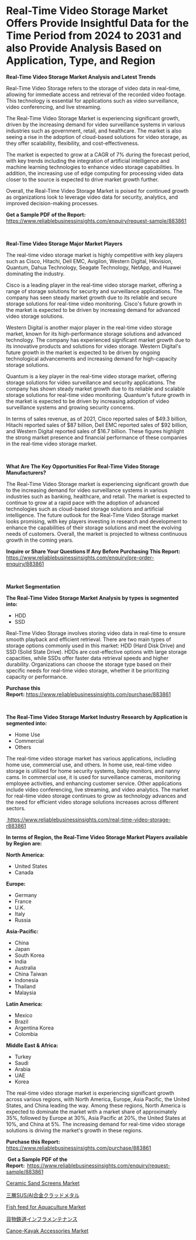 <p><h1>Real-Time Video Storage Market Offers Provide Insightful Data for the Time Period from 2024 to 2031 and also Provide Analysis Based on Application, Type, and Region</h1></p><p><strong>Real-Time Video Storage Market Analysis and Latest Trends</strong></p>
<p><p>Real-Time Video Storage refers to the storage of video data in real-time, allowing for immediate access and retrieval of the recorded video footage. This technology is essential for applications such as video surveillance, video conferencing, and live streaming.</p><p>The Real-Time Video Storage Market is experiencing significant growth, driven by the increasing demand for video surveillance systems in various industries such as government, retail, and healthcare. The market is also seeing a rise in the adoption of cloud-based solutions for video storage, as they offer scalability, flexibility, and cost-effectiveness.</p><p>The market is expected to grow at a CAGR of 7% during the forecast period, with key trends including the integration of artificial intelligence and machine learning technologies to enhance video storage capabilities. In addition, the increasing use of edge computing for processing video data closer to the source is expected to drive market growth further.</p><p>Overall, the Real-Time Video Storage Market is poised for continued growth as organizations look to leverage video data for security, analytics, and improved decision-making processes.</p></p>
<p><strong>Get a Sample PDF of the Report:&nbsp;</strong> <a href="https://www.reliablebusinessinsights.com/enquiry/request-sample/883861">https://www.reliablebusinessinsights.com/enquiry/request-sample/883861</a></p>
<p>&nbsp;</p>
<p><strong>Real-Time Video Storage Major Market Players</strong></p>
<p><p>The real-time video storage market is highly competitive with key players such as Cisco, Hitachi, Dell EMC, Avigilon, Western Digital, Hikvision, Quantum, Dahua Technology, Seagate Technology, NetApp, and Huawei dominating the industry. </p><p>Cisco is a leading player in the real-time video storage market, offering a range of storage solutions for security and surveillance applications. The company has seen steady market growth due to its reliable and secure storage solutions for real-time video monitoring. Cisco's future growth in the market is expected to be driven by increasing demand for advanced video storage solutions.</p><p>Western Digital is another major player in the real-time video storage market, known for its high-performance storage solutions and advanced technology. The company has experienced significant market growth due to its innovative products and solutions for video storage. Western Digital's future growth in the market is expected to be driven by ongoing technological advancements and increasing demand for high-capacity storage solutions.</p><p>Quantum is a key player in the real-time video storage market, offering storage solutions for video surveillance and security applications. The company has shown steady market growth due to its reliable and scalable storage solutions for real-time video monitoring. Quantum's future growth in the market is expected to be driven by increasing adoption of video surveillance systems and growing security concerns.</p><p>In terms of sales revenue, as of 2021, Cisco reported sales of $49.3 billion, Hitachi reported sales of $87 billion, Dell EMC reported sales of $92 billion, and Western Digital reported sales of $16.7 billion. These figures highlight the strong market presence and financial performance of these companies in the real-time video storage market.</p></p>
<p>&nbsp;</p>
<p><strong>What Are The Key Opportunities For Real-Time Video Storage Manufacturers?</strong></p>
<p><p>The Real-Time Video Storage market is experiencing significant growth due to the increasing demand for video surveillance systems in various industries such as banking, healthcare, and retail. The market is expected to continue to grow at a rapid pace with the adoption of advanced technologies such as cloud-based storage solutions and artificial intelligence. The future outlook for the Real-Time Video Storage market looks promising, with key players investing in research and development to enhance the capabilities of their storage solutions and meet the evolving needs of customers. Overall, the market is projected to witness continuous growth in the coming years.</p></p>
<p><strong>Inquire or Share Your Questions If Any Before Purchasing This Report:</strong> <a href="https://www.reliablebusinessinsights.com/enquiry/pre-order-enquiry/883861">https://www.reliablebusinessinsights.com/enquiry/pre-order-enquiry/883861</a></p>
<p>&nbsp;</p>
<p><strong>Market Segmentation</strong></p>
<p><strong>The Real-Time Video Storage Market Analysis by types is segmented into:</strong></p>
<p><ul><li>HDD</li><li>SSD</li></ul></p>
<p><p>Real-Time Video Storage involves storing video data in real-time to ensure smooth playback and efficient retrieval. There are two main types of storage options commonly used in this market: HDD (Hard Disk Drive) and SSD (Solid State Drive). HDDs are cost-effective options with large storage capacities, while SSDs offer faster data retrieval speeds and higher durability. Organizations can choose the storage type based on their specific needs for real-time video storage, whether it be prioritizing capacity or performance.</p></p>
<p><strong>Purchase this Report:&nbsp;</strong><a href="https://www.reliablebusinessinsights.com/purchase/883861">https://www.reliablebusinessinsights.com/purchase/883861</a></p>
<p>&nbsp;</p>
<p><strong>The Real-Time Video Storage Market Industry Research by Application is segmented into:</strong></p>
<p><ul><li>Home Use</li><li>Commercial</li><li>Others</li></ul></p>
<p><p>The real-time video storage market has various applications, including home use, commercial use, and others. In home use, real-time video storage is utilized for home security systems, baby monitors, and nanny cams. In commercial use, it is used for surveillance cameras, monitoring employee activities, and enhancing customer service. Other applications include video conferencing, live streaming, and video analytics. The market for real-time video storage continues to grow as technology advances and the need for efficient video storage solutions increases across different sectors.</p></p>
<p><a href="https://www.reliablebusinessinsights.com/real-time-video-storage-r883861">&nbsp;https://www.reliablebusinessinsights.com/real-time-video-storage-r883861</a></p>
<p><strong>In terms of Region, the Real-Time Video Storage Market Players available by Region are:</strong></p>
<p>
    <p> <strong> North America: </strong>
        <ul>
            <li>United States</li>
            <li>Canada</li>
        </ul>
        </p> 
    <p> <strong> Europe: </strong>
        <ul>
            <li>Germany</li>
            <li>France</li>
            <li>U.K.</li>
            <li>Italy</li>
            <li>Russia</li>
        </ul>
        </p> 
    <p> <strong> Asia-Pacific: </strong>
        <ul>
            <li>China</li>
            <li>Japan</li>
            <li>South Korea</li>
            <li>India</li>
            <li>Australia</li>
            <li>China Taiwan</li>
            <li>Indonesia</li>
            <li>Thailand</li>
            <li>Malaysia</li>
        </ul>
        </p> 
    <p> <strong> Latin America: </strong>
        <ul>
            <li>Mexico</li>
            <li>Brazil</li>
            <li>Argentina Korea</li>
            <li>Colombia</li>
        </ul>
        </p> 
    <p> <strong> Middle East & Africa: </strong>
        <ul>
            <li>Turkey</li>
            <li>Saudi</li>
            <li>Arabia</li>
            <li>UAE</li>
            <li>Korea</li>
        </ul>
    </p>
    </p>
<p><p>The real-time video storage market is experiencing significant growth across various regions, with North America, Europe, Asia Pacific, the United States, and China leading the way. Among these regions, North America is expected to dominate the market with a market share of approximately 35%, followed by Europe at 30%, Asia Pacific at 20%, the United States at 10%, and China at 5%. The increasing demand for real-time video storage solutions is driving the market's growth in these regions.</p></p>
<p><strong>Purchase this Report: </strong><a href="https://www.reliablebusinessinsights.com/purchase/883861">https://www.reliablebusinessinsights.com/purchase/883861</a></p>
<p>&nbsp;<strong>Get a Sample PDF of the Report:&nbsp;&nbsp;</strong><a href="https://www.reliablebusinessinsights.com/enquiry/request-sample/883861">https://www.reliablebusinessinsights.com/enquiry/request-sample/883861</a></p>
<p><strong></strong></p>
<p><p><a href="https://issuu.com/reportprime-2/docs/ceramic-sand-screens-market-size-2030.pptx">Ceramic Sand Screens Market</a></p><p><a href="https://github.com/RodHoppe07/Market-Research-Report-List-2/blob/main/1839958147917.md">三層SUS/Al合金クラッドメタル</a></p><p><a href="https://github.com/btwcqfvq34/Market-Research-Report-List-1/blob/main/fish-feed-for-aquaculture-market.md">Fish feed for Aquaculture Market</a></p><p><a href="https://github.com/reliezer65/Market-Research-Report-List-1/blob/main/5926337147918.md">貨物鉄道インフラメンテナンス</a></p><p><a href="https://github.com/janetchuadff364/Market-Research-Report-List-1/blob/main/canoe-kayak-accessories-market.md">Canoe-Kayak Accessories Market</a></p></p>